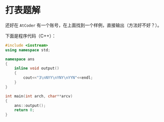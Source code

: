 # 打表题解

还好在 ```AtCoder``` 有一个账号，在上面找到一个样例，直接输出（方法好不好？）。

下面是程序代码（C++）：

```cpp
#include <iostream>
using namespace std;

namespace ans
{
	inline void output()
    {
    	cout<<"3\nNYY\nYNY\nYYN"<<endl;
    }
}

int main(int arch, char**arcv)
{
    ans::output();
    return 0;
}
```